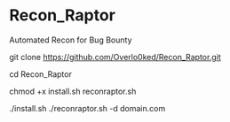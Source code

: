 # Recon_Raptor
Automated Recon for Bug Bounty

git clone https://github.com/Overlo0ked/Recon_Raptor.git

cd Recon_Raptor

chmod +x install.sh reconraptor.sh

./install.sh
./reconraptor.sh -d domain.com

